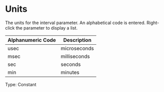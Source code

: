 # Units

The units for the interval parameter. An alphabetical code is entered. Right-click the parameter to display a list.

| Alphanumeric Code | Description  |
| ----------------- | ------------ |
| usec              | microseconds |
| msec              | milliseconds |
| sec               | seconds      |
| min               | minutes      |

Type: Constant
